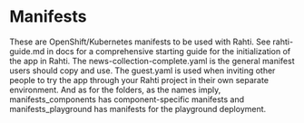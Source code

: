 # Manifests
These are OpenShift/Kubernetes manifests to be used with Rahti. See rahti-guide.md in docs for a comprehensive starting guide for the initialization of the app in Rahti. The news-collection-complete.yaml is the general manifest users should copy and use. The guest.yaml is used when inviting other people to try the app through your Rahti project in their own separate environment. And as for the folders, as the names imply, manifests_components has component-specific manifests and manifests_playground has manifests for the playground deployment.

